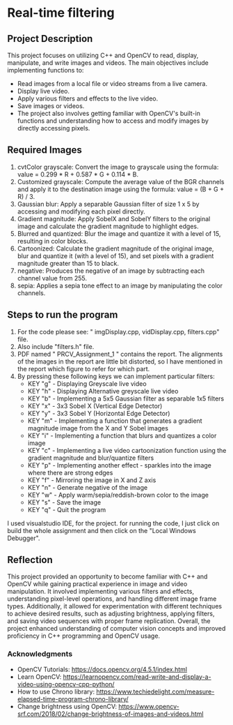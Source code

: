 # Real-time filtering
## Project Description
This project focuses on utilizing C++ and OpenCV to read, display, manipulate, and write images and videos. The main objectives include implementing functions to:
- Read images from a local file or video streams from a live camera.
- Display live video.
- Apply various filters and effects to the live video.
- Save images or videos.
- The project also involves getting familiar with OpenCV's built-in functions and understanding how to access and modify images by directly accessing pixels.
## Required Images
1. cvtColor grayscale: Convert the image to grayscale using the formula: value = 0.299 * R + 0.587 * G + 0.114 * B.
2. Customized grayscale: Compute the average value of the BGR channels and apply it to the destination image using the formula: value = (B + G + R) / 3.
3. Gaussian blur: Apply a separable Gaussian filter of size 1 x 5 by accessing and modifying each pixel directly.
4. Gradient magnitude: Apply SobelX and SobelY filters to the original image and calculate the gradient magnitude to highlight edges.
5. Blurred and quantized: Blur the image and quantize it with a level of 15, resulting in color blocks.
6. Cartoonized: Calculate the gradient magnitude of the original image, blur and quantize it (with a level of 15), and set pixels with a gradient magnitude greater than 15 to black.
7. negative: Produces the negative of an image by subtracting each channel value from 255.
8. sepia: Applies a sepia tone effect to an image by manipulating the color channels.

## Steps to run the program
1. For the code please see: " imgDisplay.cpp, vidDisplay.cpp, filters.cpp" file.
2. Also include "filters.h" file.
3. PDF named " PRCV_Assignment_1 " contains the report. The alignments of the images in the report are little bit distorted,
	 so I have mentioned in the report which figure to refer for which part.
4. By pressing these following keys we can implement particular filters:
	- KEY "g" - Displaying Greyscale live video
	- KEY "h" - Displaying Alternative greyscale live video
	- KEY "b" - Implementing a 5x5 Gaussian filter as separable 1x5 filters
	- KEY "x" - 3x3 Sobel X (Vertical Edge Detector)
	- KEY "y" - 3x3 Sobel Y (Horizontal Edge Detector)
	- KEY "m" - Implementing a function that generates a gradient magnitude image from the X and Y Sobel images
	- KEY "i" - Implementing a function that blurs and quantizes a color image
	- KEY "c" - Implementing a live video cartoonization function using the gradient magnitude and blur/quantize filters
	- KEY "p" - Implementing another effect - sparkles into the image where there are strong edges
	- KEY "f" - Mirroring the image in X and Z axis
	- KEY "n" - Generate negative of the image
	- KEY "w" - Apply warm/sepia/reddish-brown color to the image
	- KEY "s" - Save the image
	- KEY "q" - Quit the program

I used visualstudio IDE, for the project. for running the code, I just click on build the whole assignment and then click on the
"Local Windows Debugger".




## Reflection
This project provided an opportunity to become familiar with C++ and OpenCV while gaining practical experience in image and video manipulation. It involved implementing various filters and effects, understanding pixel-level operations, and handling different image frame types. Additionally, it allowed for experimentation with different techniques to achieve desired results, such as adjusting brightness, applying filters, and saving video sequences with proper frame replication. Overall, the project enhanced understanding of computer vision concepts and improved proficiency in C++ programming and OpenCV usage.

### Acknowledgments
- OpenCV Tutorials: https://docs.opencv.org/4.5.1/index.html
- Learn OpenCV: https://learnopencv.com/read-write-and-display-a-video-using-opencv-cpp-python/
- How to use Chrono library: https://www.techiedelight.com/measure-elapsed-time-program-chrono-library/
- Change brightness using OpenCV: https://www.opencv-srf.com/2018/02/change-brightness-of-images-and-videos.html



